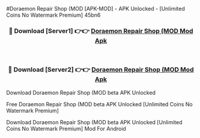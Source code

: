 #Doraemon Repair Shop (MOD [APK-MOD] - APK Unlocked - [Unlimited Coins No Watermark Premium] 45bn6



<div align="center">

<h3>🔴 Download [Server1] 👉👉 <a href="https://momento.my/?title=Doraemon_Repair_Shop_(MOD">Doraemon Repair Shop (MOD Mod Apk</a></h3><br>

<h3>🔴 Download [Server2] 👉👉 <a href="https://momento.my/?title=Doraemon_Repair_Shop_(MOD">Doraemon Repair Shop (MOD Mod Apk</a></h3>
</div>



Download Doraemon Repair Shop (MOD beta APK Unlocked

Free Doraemon Repair Shop (MOD beta APK Unlocked [Unlimited Coins No Watermark Premium]

Download Doraemon Repair Shop (MOD beta APK Unlocked [Unlimited Coins No Watermark Premium] Mod For Android
